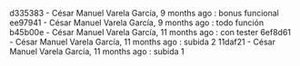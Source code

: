 d335383 - César Manuel Varela García, 9 months ago : bonus funcional
ee97941 - César Manuel Varela García, 9 months ago : todo función
b45b00e - César Manuel Varela García, 11 months ago : con tester
6ef8d61 - César Manuel Varela García, 11 months ago : subida 2
11daf21 - César Manuel Varela García, 11 months ago : subida 1